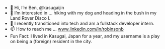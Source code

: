 - 👋 Hi, I’m Ben, @kasugaijin
- 👀 I’m interested in ... hiking with my dog and heading in the bush in my Land Rover Disco I.
- 💞️ I recently transitioned into tech and am a fullstack developer intern.
- 📫 How to reach me ... www.linkedin.com/in/robinsonb
- Fun Fact: I lived in Kasugai, Japan for a year, and my username is a play on being a (foreign) resident in the city.

<!---
kasugaijin/kasugaijin is a ✨ special ✨ repository because its `README.md` (this file) appears on your GitHub profile.
You can click the Preview link to take a look at your changes.
--->
